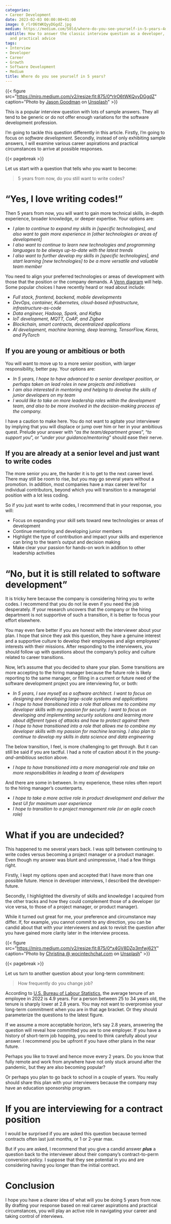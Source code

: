 ```yaml
---
categories:
- Career Development
date: 2023-02-03 00:00:00+01:00
image: 0_rlrO6tWKQyyDGgdZ.jpg
medium: https://medium.com/50ld/where-do-you-see-yourself-in-5-years-4d2dc6a53fca
subtitle: How to answer the classic interview question as a developer, with real scenarios
  and practical advice
tags:
- Interview
- Developer
- Career
- Growth
- Software Development
- Medium
title: Where do you see yourself in 5 years?
---
```


{{< figure src="https://miro.medium.com/v2/resize:fit:875/0*rlrO6tWKQyyDGgdZ" caption="Photo by [Jason Goodman](https://unsplash.com/@jasongoodman_youxventures?utm_source=medium&utm_medium=referral) on [Unsplash](https://unsplash.com/?utm_source=medium&utm_medium=referral)" >}}

This is a popular interview question with lots of sample answers. They all tend to be generic or do not offer enough variations for the software development profession.

I’m going to tackle this question differently in this article. Firstly, I’m going to focus on _software development_. Secondly, instead of only exhibiting sample answers, I will examine various career aspirations and practical circumstances to arrive at possible responses.

{{< pagebreak >}}

Let us start with a question that tells who you want to become:

> 5 years from now, do you still want to write codes?

# “Yes, I love writing codes!”

Then 5 years from now, you will want to gain more technical skills, in-depth experience, broader knowledge, or deeper expertise. Your options are:

*   _I plan to continue to expand my skills in \[specific technologies\], and also want to gain more experience in \[other technologies or areas of development\]_
*   _I also want to continue to learn new technologies and programming languages to be always up-to-date with the latest trends_
*   _I also want to further develop my skills in \[specific technologies\], and start learning \[new technologies\] to be a more versatile and valuable team member_

You need to align your preferred technologies or areas of development with those that the position or the company demands. A [Venn diagram](https://en.wikipedia.org/wiki/Venn_diagram) will help. Some popular choices I have recently heard or read about include:

*   _Full stack, frontend, backend, mobile developments_
*   _DevOps, container, Kubernetes, cloud-based infrastructure, infrastructure-as-code_
*   _Data engineer, Hadoop, Spark, and Kafka_
*   _IoT development, MQTT, CoAP, and Zigbee_
*   _Blockchain, smart contracts, decentralized applications_
*   _AI development, machine learning, deep learning, TensorFlow, Keras, and PyTorch_

## If you are young or ambitious or both

You will want to move up to a more senior position, with larger responsibility, better pay. Your options are:

*   _In 5 years, I hope to have advanced to a senior developer position, or perhaps taken on lead roles in new projects and initiatives_
*   _I am also interested in mentoring and helping to develop the skills of junior developers on my team_
*   _I would like to take on more leadership roles within the development team, and also to be more involved in the decision-making process of the company._

I have a caution to make here. You do not want to agitate your interviewer by implying that you will displace or jump over him or her in your ambitious quest. Prelude your answer with “_as the team/department grows_”, “_to support you_”, or “_under your guidance/mentoring_” should ease their nerve.

## If you are already at a senior level and just want to write codes

The more senior you are, the harder it is to get to the next career level. There may still be room to rise, but you may go several years without a promotion. In addition, most companies have a max career level for individual contributors, beyond which you will transition to a managerial position with a lot less coding.

So if you just want to write codes, I recommend that in your response, you will:

*   Focus on expanding your skill sets toward new technologies or areas of development
*   Continue mentoring and developing junior members
*   Highlight the type of contribution and impact your skills and experience can bring to the team’s output and decision making
*   Make clear your passion for hands-on work in addition to other leadership activities

# “No, but it is still related to software development”

It is tricky here because the company is considering hiring you to write codes. I recommend that you do not lie even if you need the job desperately. If your research uncovers that the company or the hiring department is not supportive of such a transition, it is better to focus your effort elsewhere.

You may even fare better if you are honest with the interviewer about your plan. I hope that since they ask this question, they have a genuine interest and a supportive culture to develop their employees and align employees’ interests with their missions. After responding to the interviewers, you should follow up with questions about the company’s policy and culture related to career transitions.

Now, let’s assume that you decided to share your plan. Some transitions are more accepting to the hiring manager because the future role is likely reporting to the same manager, or filling in a current or future need of the software development project you are interviewing for, or both:

*   _In 5 years, I see myself as a software architect. I want to focus on designing and developing large-scale systems and applications_
*   _I hope to have transitioned into a role that allows me to combine my developer skills with my passion for security. I want to focus on developing and implementing security solutions and learning more about different types of attacks and how to protect against them_
*   _I hope to have transitioned into a role that allows me to combine my developer skills with my passion for machine learning. I also plan to continue to develop my skills in data science and data engineering_

The below transition, I feel, is more challenging to get through. But it can still be said if you are tactful. I had a note of caution about it in the _young-and-ambitious_ section above.

*   _I hope to have transitioned into a more managerial role and take on more responsibilities in leading a team of developers_

And there are some in between. In my experience, these roles often report to the hiring manager’s counterparts.

*   _I hope to take a more active role in product development and deliver the best UI for maximum user experience_
*   _I hope to transition to a project management role (or an agile coach role)_

# What if you are undecided?

This happened to me several years back. I was split between continuing to write codes versus becoming a project manager or a product manager. Even though my answer was blunt and unimpressive, I had a few things right.

Firstly, I kept my options open and accepted that I have more than one possible future. Hence in developer interviews, I described the developer-future.

Secondly, I highlighted the diversity of skills and knowledge I acquired from the other tracks and how they could complement those of a developer (or vice versa, to those of a project manager, or product manager).

While it turned out great for me, your preference and circumstance may differ. If, for example, you cannot commit to any direction, you can be candid about that with your interviewers and ask to revisit the question after you have gained more clarity later in the interview process.

{{< figure src="https://miro.medium.com/v2/resize:fit:875/0*x4GV8DZp3mfwj62Y" caption="Photo by [Christina @ wocintechchat.com](https://unsplash.com/@wocintechchat?utm_source=medium&utm_medium=referral) on [Unsplash](https://unsplash.com/?utm_source=medium&utm_medium=referral)" >}}

{{< pagebreak >}}

Let us turn to another question about your long-term commitment:

> How frequently do you change job?

According to [U.S. Bureau of Labour Statistics](https://www.bls.gov/news.release/tenure.t01.htm?fbclid=IwAR1J4vdfoAHNXbZCoBdVBr0Bl6f7eldG9vB8i53E6XaFcrAMjG2B-36-jAw), the average tenure of an employee in 2022 is 4.9 years. For a person between 25 to 34 years old, the tenure is sharply lower at 2.8 years. You may not want to overpromise your long-term commitment when you are in that age bracket. Or they should parameterize the questions to the latest figure.

If we assume a more acceptable horizon, let’s say 2.8 years, answering the question will reveal how committed you are to one employer. If you have a history of short-term job hopping, you need to think carefully about your answer. I recommend you be upfront if you have other plans in the near future.

Perhaps you like to travel and hence move every 2 years. Do you know that fully remote and work from anywhere have not only stuck around after the pandemic, but they are also becoming popular?

Or perhaps you plan to go back to school in a couple of years. You really should share this plan with your interviewers because the company may have an education sponsorship program.

# If you are interviewing for a contract position

I would be surprised if you are asked this question because termed contracts often last just months, or 1 or 2-year max.

But if you are asked, I recommend that you give a candid answer **_plus_** a question back to the interviewer about their company’s contract-to-perm conversion policy. I suppose that they see potential in you and are considering having you longer than the initial contract.

# Conclusion

I hope you have a clearer idea of what will you be doing 5 years from now. By drafting your response based on real career aspirations and practical circumstances, you will play an active role in navigating your career and taking control of interviews.
